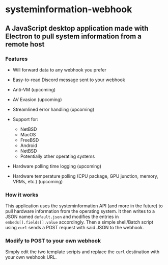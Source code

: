 # systeminformation-webhook

## A JavaScript desktop application made with Electron to pull system information from a remote host ##

### Features ###

+ Will forward data to any webhook you prefer
+ Easy-to-read Discord message sent to your webhook
+ Anti-VM (upcoming)
+ AV Evasion (upcoming)
+ Streamlined error handling (upcoming)
+ Support for:
  
   + NetBSD
   + MacOS
   + FreeBSD
   + Android
   + NetBSD
   + Potentially other operating systems

+ Hardware polling time logging (upcoming)
+ Hardware temperature polling (CPU package, GPU junction, memory, VRMs, etc.) (upcoming)

### How it works ###

This application uses the systeminformation API (and more in the future) to pull hardware information from the operating system. It then writes to a JSON named `default.json` and modifies the entries in `embeds[].fields[].value` accordingly. Then a simple shell/Batch script using `curl` sends a POST request with said JSON to the webhook.

### Modify to POST to your own webhook ###

Simply edit the two template scripts and replace the `curl` destination with your own webhook URL.
